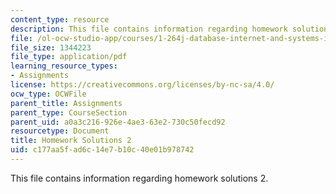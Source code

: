 ```yaml
---
content_type: resource
description: This file contains information regarding homework solutions 2.
file: /ol-ocw-studio-app/courses/1-264j-database-internet-and-systems-integration-technologies-fall-2013/c177aa5fad6c14e7b10c40e01b978742_MIT1_264JF13_HW2_sol.pdf
file_size: 1344223
file_type: application/pdf
learning_resource_types:
- Assignments
license: https://creativecommons.org/licenses/by-nc-sa/4.0/
ocw_type: OCWFile
parent_title: Assignments
parent_type: CourseSection
parent_uid: a0a3c216-926e-4ae3-63e2-730c50fecd92
resourcetype: Document
title: Homework Solutions 2
uid: c177aa5f-ad6c-14e7-b10c-40e01b978742
---
```

This file contains information regarding homework solutions 2.